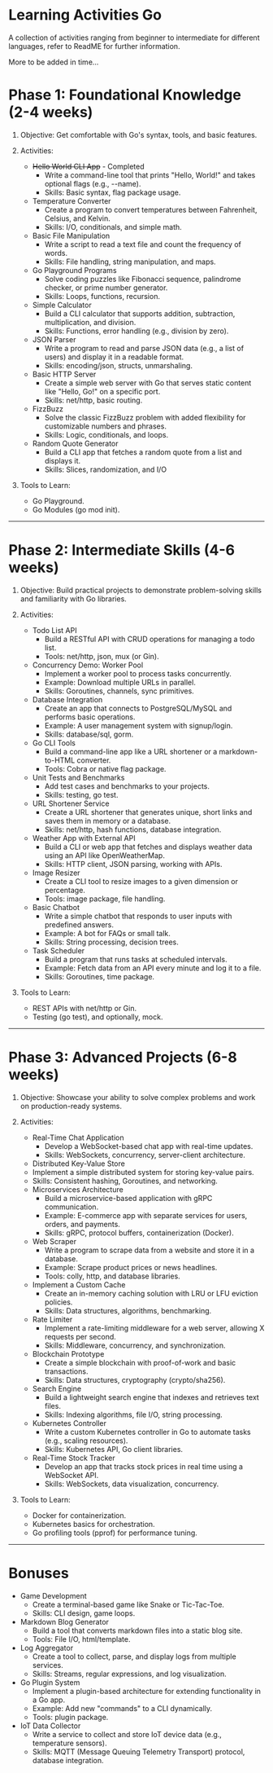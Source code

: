 # Learning Activities Go
A collection of activities ranging from beginner to intermediate for different languages, refer to ReadME for further information.

More to be added in time...
# Phase 1: Foundational Knowledge (2-4 weeks)
1.	Objective: Get comfortable with Go's syntax, tools, and basic features.
2.	Activities:
	  - ~~Hello World CLI App~~ - Completed
          -	Write a command-line tool that prints "Hello, World!" and takes optional flags (e.g., --name).
           - Skills: Basic syntax, flag package usage.
      - Temperature Converter
           - Create a program to convert temperatures between Fahrenheit, Celsius, and Kelvin.
           - Skills: I/O, conditionals, and simple math.
      - Basic File Manipulation
           - Write a script to read a text file and count the frequency of words.
           - Skills: File handling, string manipulation, and maps.
      - Go Playground Programs
           - Solve coding puzzles like Fibonacci sequence, palindrome checker, or prime number generator.
           - Skills: Loops, functions, recursion.
      - Simple Calculator
           - Build a CLI calculator that supports addition, subtraction, multiplication, and division.
           - Skills: Functions, error handling (e.g., division by zero).
      - JSON Parser
          - Write a program to read and parse JSON data (e.g., a list of users) and display it in a readable format.
          - Skills: encoding/json, structs, unmarshaling.
      - Basic HTTP Server
          - Create a simple web server with Go that serves static content like "Hello, Go!" on a specific port.
          - Skills: net/http, basic routing.
      - FizzBuzz
          - Solve the classic FizzBuzz problem with added flexibility for customizable numbers and phrases.
          - Skills: Logic, conditionals, and loops.
      - Random Quote Generator
           - Build a CLI app that fetches a random quote from a list and displays it.
           - Skills: Slices, randomization, and I/O  

3.	Tools to Learn: 
      - Go Playground.
      -	Go Modules (go mod init).


--------------------------------

# Phase 2: Intermediate Skills (4-6 weeks)
1.	Objective: Build practical projects to demonstrate problem-solving skills and familiarity with Go libraries.
2.	Activities:
      - Todo List API
        - Build a RESTful API with CRUD operations for managing a todo list.
        - Tools: net/http, json, mux (or Gin).
      - Concurrency Demo: Worker Pool
        - Implement a worker pool to process tasks concurrently.
        - Example: Download multiple URLs in parallel.
        - Skills: Goroutines, channels, sync primitives.
      - Database Integration
        - Create an app that connects to PostgreSQL/MySQL and performs basic operations.
        - Example: A user management system with signup/login.
        - Skills: database/sql, gorm.
      - Go CLI Tools
        - Build a command-line app like a URL shortener or a markdown-to-HTML converter.
        - Tools: Cobra or native flag package. 
      - Unit Tests and Benchmarks
        - Add test cases and benchmarks to your projects.
        - Skills: testing, go test.
      - URL Shortener Service
        -	Create a URL shortener that generates unique, short links and saves them in memory or a database.
        - Skills: net/http, hash functions, database integration.
      - Weather App with External API
        - Build a CLI or web app that fetches and displays weather data using an API like OpenWeatherMap.
        - Skills: HTTP client, JSON parsing, working with APIs.
      - Image Resizer
        - Create a CLI tool to resize images to a given dimension or percentage.
        - Tools: image package, file handling.
      - Basic Chatbot
        - Write a simple chatbot that responds to user inputs with predefined answers.
        - Example: A bot for FAQs or small talk.
        - Skills: String processing, decision trees.
      - Task Scheduler
        - Build a program that runs tasks at scheduled intervals.
        - Example: Fetch data from an API every minute and log it to a file.
        - Skills: Goroutines, time package.

3.	Tools to Learn:
      - REST APIs with net/http or Gin.
      - Testing (go test), and optionally, mock.

--------------------------------
# Phase 3: Advanced Projects (6-8 weeks)
1.	Objective: Showcase your ability to solve complex problems and work on production-ready systems.
2.	Activities:
      - Real-Time Chat Application
        - Develop a WebSocket-based chat app with real-time updates.
        - Skills: WebSockets, concurrency, server-client architecture.
      - Distributed Key-Value Store
       - Implement a simple distributed system for storing key-value pairs.
       - Skills: Consistent hashing, Goroutines, and networking.
      - Microservices Architecture
        - Build a microservice-based application with gRPC communication.
        - Example: E-commerce app with separate services for users, orders, and payments.
        - Skills: gRPC, protocol buffers, containerization (Docker).
      - Web Scraper
        - Write a program to scrape data from a website and store it in a database.
        - Example: Scrape product prices or news headlines.
        - Tools: colly, http, and database libraries.
      - Implement a Custom Cache
        - Create an in-memory caching solution with LRU or LFU eviction policies.
        - Skills: Data structures, algorithms, benchmarking.
      - Rate Limiter
        - Implement a rate-limiting middleware for a web server, allowing X requests per second.
        - Skills: Middleware, concurrency, and synchronization. 
      - Blockchain Prototype
        - Create a simple blockchain with proof-of-work and basic transactions.
        - Skills: Data structures, cryptography (crypto/sha256).
      - Search Engine
        - Build a lightweight search engine that indexes and retrieves text files.
        - Skills: Indexing algorithms, file I/O, string processing.
      - Kubernetes Controller
        - Write a custom Kubernetes controller in Go to automate tasks (e.g., scaling resources).
        - Skills: Kubernetes API, Go client libraries.
      - Real-Time Stock Tracker
        - Develop an app that tracks stock prices in real time using a WebSocket API.
        - Skills: WebSockets, data visualization, concurrency.

3.	Tools to Learn:
      -	Docker for containerization.
      -	Kubernetes basics for orchestration.
      -	Go profiling tools (pprof) for performance tuning.
-----------------------------

# Bonuses
 - Game Development
   - Create a terminal-based game like Snake or Tic-Tac-Toe. 
   - Skills: CLI design, game loops.
 - Markdown Blog Generator 
   - Build a tool that converts markdown files into a static blog site. 
   - Tools: File I/O, html/template.
 - Log Aggregator 
   - Create a tool to collect, parse, and display logs from multiple services. 
   - Skills: Streams, regular expressions, and log visualization.
 - Go Plugin System 
   - Implement a plugin-based architecture for extending functionality in a Go app. 
   - Example: Add new "commands" to a CLI dynamically. 
   - Tools: plugin package.
 - IoT Data Collector 
   - Write a service to collect and store IoT device data (e.g., temperature sensors). 
   - Skills: MQTT (Message Queuing Telemetry Transport) protocol, database integration.
